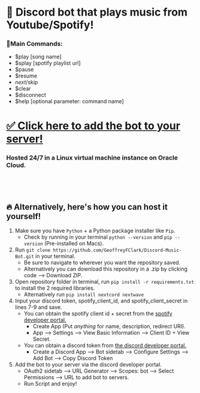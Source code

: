 # 💯 Discord bot that plays music from Youtube/Spotify!
### 🎷Main Commands:
- $play [song name]
- $splay [spotify playlist url] 
- $pause 
- $resume 
- $next/$skip 
- $clear 
- $disconnect
- $help [optional parameter: command name]

# [✅ Click here to add the bot to your server!](https://discord.com/api/oauth2/authorize?client_id=1103073658865451139&permissions=40667471806016&scope=bot)
### Hosted 24/7 in a Linux virtual machine instance on Oracle Cloud.<br><br><br><br>

## 🔥 Alternatively, here's how you can host it yourself!
1. Make sure you have `Python` + a Python package installer like `Pip`.
     - Check by running in your terminal `python --version` and `pip --version` (Pre-installed on Macs).
2. Run `git clone https://github.com/GeoffreyFClark/Discord-Music-Bot.git` in your terminal.
     - Be sure to navigate to wherever you want the repository saved. 
     - Alternatively you can download this repository in a .zip by clicking code --> Download ZIP.
3. Open repository folder in terminal, run `pip install -r requirements.txt` to install the 2 required libraries.
     - Alternatively run `pip install nextcord nextwave`
4. Input your discord token, spotify_client_id, and spotify_client_secret in lines 7-9 and save. 
     - You can obtain the spotify client id + secret from the [spotify developer portal.](https://developer.spotify.com/dashboard)
          - Create App (Put <i>anything</i> for name, description, redirect URI).
          - App --> Settings --> View Basic Information --> Client ID + View Secret.
     - You can obtain a discord token from [the discord developer portal.](https://discord.com/developers/applications)<br>
          - Create a Discord App --> Bot sidetab --> Configure Settings --> Add Bot --> Copy Discord Token<br>
5. Add the bot to your server via the discord developer portal.</br>
    - OAuth2 sidetab --> URL Generator --> Scopes: bot --> Select Permissions --> URL to add bot to servers.<br>
    - Run Script and enjoy!
